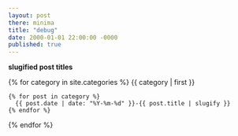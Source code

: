 ```yaml
---
layout: post
there: minima
title: "debug"
date: 2000-01-01 22:00:00 -0000
published: true
---
```



**slugified post titles**

{% for category in site.categories %}
    {{ category | first }}

    {% for post in category %}
      {{ post.date | date: "%Y-%m-%d" }}-{{ post.title | slugify }}
    {% endfor %}

{% endfor %}
